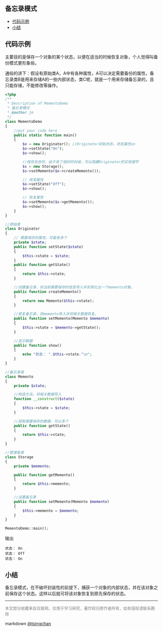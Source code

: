 备忘录模式
----
<!-- TOC -->

- [代码示例](#代码示例)
- [小结](#小结)

<!-- /TOC -->

## 代码示例

主要目的是保存一个对象的某个状态，以便在适当的时候恢复对象，个人觉得叫备份模式更形象些。

通俗的讲下：假设有原始类A，A中有各种属性，A可以决定需要备份的属性，备忘录类B是用来存储A的一些内部状态，类C呢，就是一个用来存储备忘录的，且只能存储，不能修改等操作。

```php
<?php
/**
 * Description of MementoDemo
 * 备忘录模式
 * @author jm
 */
class MementoDemo
{
    //put your code here
    public static function main()
    {
        $o = new Originator(); //Originator初始状态，状态属性on
        $o->setState("On");
        $o->show();

        //保存状态时，由于有了很好的封装，可以隐藏Originator的实现细节
        $s = new Storage();
        $s->setMemento($o->createMemento());

        // 改变属性
        $o->setState("Off");
        $o->show();

        // 恢复属性
        $o->setMemento($s->getMemento());
        $o->show();        
    }
}

//原始类
class Originator
{   
    // 需要保存的属性，可能有多个
    private $state;
    public function setState($state)
    {
        $this->state = $state;
    }
    public function getState()
    {
        return $this->state;
    }

    //创建备忘录，将当前需要保存的信息导入并实例化出一个memento对象。
    public function createMemento()
    {
        return new Memento($this->state);
    }

    //恢复备忘录，将memento导入并将相关数据恢复。
    public function setMemento(Memento $memento)
    {   
        $this->state = $memento->getState();
    }

    //显示数据
    public function show()
    {
        echo "状态： ".$this->state."\n";
    }
}

//备忘录类
class Memento
{
    private $state;

    //构造方法，将相关数据导入
    function __construct($state)
    {
        $this->state = $state;
    }

    //获取需要保存的数据，可以多个
    public function getState()
    {
        return $this->state;
    }
}

//管理者类
class Storage
{
    private $memento;

    public function getMemento()
    {   
        return $this->memento;
    }

    //设置备忘录
    public function setMemento(Memento $memento)
    {   
        $this->memento = $memento;
    }
}

MementoDemo::main();

```
输出
```
状态： On
状态： Off
状态： On
```

## 小结

备忘录模式，在不破坏封装性的前提下，捕获一个对象的内部状态，并在该对象之前保存这个状态。这样以后就可将该对象恢复到原先保存的状态。

----
<font size=2 color='grey'>本文部分收藏来自互联网，仅用于学习研究，著作权归原作者所有，如有侵权请联系删除</font>

markdown [@tsingchan](https://github.com/tsingchan) 